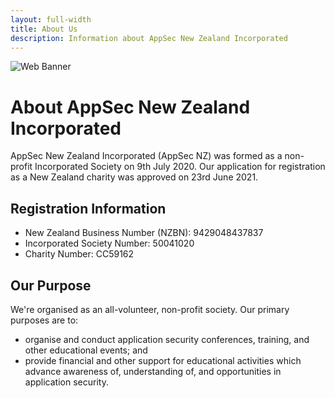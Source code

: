 ```yaml
---
layout: full-width
title: About Us
description: Information about AppSec New Zealand Incorporated
---
```


![Web Banner](/assets/images/AppSecNZ_Web_Banner.png)

# About AppSec New Zealand Incorporated

AppSec New Zealand Incorporated (AppSec NZ) was formed as a non-profit Incorporated Society on 9th July 2020. Our application for registration as a New Zealand charity was approved on 23rd June 2021.

## Registration Information

* New Zealand Business Number (NZBN): 9429048437837
* Incorporated Society Number: 50041020
* Charity Number: CC59162

## Our Purpose

We're organised as an all-volunteer, non-profit society. Our primary purposes are to:

* organise and conduct application security conferences, training, and other educational events; and
* provide financial and other support for educational activities which advance awareness of, understanding of, and opportunities in application security.

